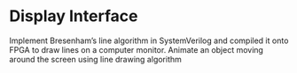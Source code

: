 # Display Interface 

Implement Bresenham’s line algorithm in SystemVerilog and compiled it onto 
FPGA to draw lines on a computer monitor. Animate an object moving around the screen using line drawing algorithm
